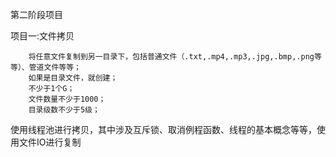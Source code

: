 第二阶段项目

项目一:文件拷贝

        将任意文件复制到另一目录下，包括普通文件（.txt,.mp4,.mp3,.jpg,.bmp,.png等等）、管道文件等等；
        如果是目录文件，就创建；
        不少于1个G；
        文件数量不少于1000；
        目录级数不少于5级；
        
使用线程池进行拷贝，其中涉及互斥锁、取消例程函数、线程的基本概念等等，使用文件IO进行复制
        

